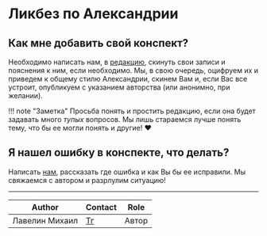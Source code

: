 # Ликбез по Александрии

## Как мне добавить свой конспект?

Необходимо написать нам, в [редакцию](admins.md), скинуть свои записи и пояснения к ним, если необходимо. Мы, в свою очередь, оцифруем их и приведем к общему стилю Александрии, скинем Вам и, если Вас все устроит, опубликуем с указанием авторства (или анонимно, при желании).

!!! note "Заметка"
    Просьба понять и простить редакцию, если она будет задавать много *тупых* вопросов. Мы лишь стараемся лучше понять тему, что бы ее могли понять и другие! ❤️

## Я нашел ошибку в конспекте, что делать?

Написать [нам](admins.md), рассказать где ошибка и как Вы бы ее исправили. Мы свяжаемся с автором и разрлулим ситуацию!

---
| Author         | Contact                       | Role  |
|----------------|-------------------------------|-------|
| Лавелин Михаил | [Тг](https://t.me/mikhaillav) | Автор |